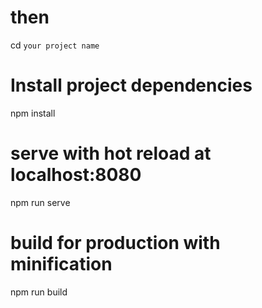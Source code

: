 # then
cd `your project name`

# Install project dependencies
npm install

# serve with hot reload at localhost:8080
npm run serve

# build for production with minification
npm run build